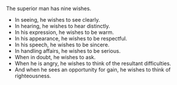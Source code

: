 The superior man has nine wishes.
- In seeing, he wishes to see clearly.
- In hearing, he wishes to hear distinctly.
- In his expression, he wishes to be warm.
- In his appearance, he wishes to be respectful.
- In his speech, he wishes to be sincere.
- In handling affairs, he wishes to be serious.
- When in doubt, he wishes to ask.
- When he is angry, he wishes to think of the resultant difficulties.
- And when he sees an opportunity for gain, he wishes to think of righteousness.